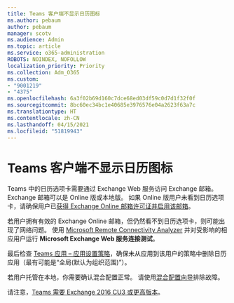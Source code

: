 ```yaml
---
title: Teams 客户端不显示日历图标
ms.author: pebaum
author: pebaum
manager: scotv
ms.audience: Admin
ms.topic: article
ms.service: o365-administration
ROBOTS: NOINDEX, NOFOLLOW
localization_priority: Priority
ms.collection: Adm_O365
ms.custom:
- "9001219"
- "4375"
ms.openlocfilehash: 6a3f02b69d160c7dce68ed03df59c0d7d1f32f0f
ms.sourcegitcommit: 8bc60ec34bc1e40685e3976576e04a2623f63a7c
ms.translationtype: HT
ms.contentlocale: zh-CN
ms.lasthandoff: 04/15/2021
ms.locfileid: "51819943"
---
```

# <a name="calendar-icon-not-showing-in-teams-client"></a>Teams 客户端不显示日历图标

Teams 中的日历选项卡需要通过 Exchange Web 服务访问 Exchange 邮箱。 Exchange 邮箱可以是 Online 版或本地版。 如果 Online 版用户未看到日历选项卡，请确保用户已[获得 Exchange Online 邮箱许可证并启用该邮箱](https://docs.microsoft.com/exchange/recipients-in-exchange-online/create-user-mailboxes)。

若用户拥有有效的 Exchange Online 邮箱，但仍然看不到日历选项卡，则可能出现了网络问题。 使用 [Microsoft Remote Connectivity Analyzer](https://testconnectivity.microsoft.com/) 并对受影响的相应用户运行 **Microsoft Exchange Web 服务连接测试**。

最后检查 [Teams 应用 – 应用设置策略](https://admin.teams.microsoft.com/policies/app-setup)，确保未从应用到该用户的策略中删除日历应用（最有可能是“全局(默认为组织范围)”）。

若用户托管在本地，你需要确认混合配置正常。 请使用[混合配置向导](https://docs.microsoft.com/exchange/hybrid-deployment/hybrid-agent)排除故障。

请注意，[Teams 需要 Exchange 2016 CU3 或更高版本](https://docs.microsoft.com/microsoftteams/exchange-teams-interact)。
